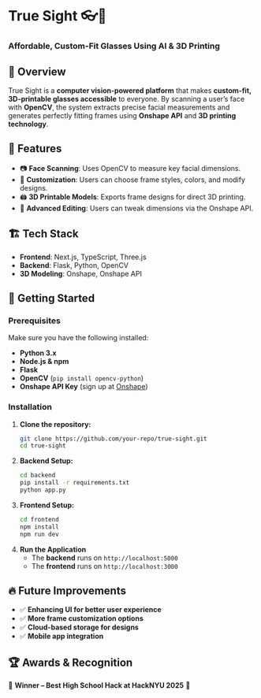 # True Sight 👓🚀

### **Affordable, Custom-Fit Glasses Using AI & 3D Printing**

## 📌 Overview
True Sight is a **computer vision-powered platform** that makes **custom-fit, 3D-printable glasses accessible** to everyone. By scanning a user’s face with **OpenCV**, the system extracts precise facial measurements and generates perfectly fitting frames using **Onshape API** and **3D printing technology**.

## 🎯 Features
- 📷 **Face Scanning**: Uses OpenCV to measure key facial dimensions.
- 🎨 **Customization**: Users can choose frame styles, colors, and modify designs.
- 🖨 **3D Printable Models**: Exports frame designs for direct 3D printing.
- 🔧 **Advanced Editing**: Users can tweak dimensions via the Onshape API.

## 🏗 Tech Stack
- **Frontend**: Next.js, TypeScript, Three.js
- **Backend**: Flask, Python, OpenCV
- **3D Modeling**: Onshape, Onshape API

## 🚀 Getting Started
### **Prerequisites**
Make sure you have the following installed:
- **Python 3.x**
- **Node.js & npm**
- **Flask**
- **OpenCV** (`pip install opencv-python`)
- **Onshape API Key** (sign up at [Onshape](https://www.onshape.com/))

### **Installation**
1. **Clone the repository:**
   ```sh
   git clone https://github.com/your-repo/true-sight.git
   cd true-sight
   ```
2. **Backend Setup:**
   ```sh
   cd backend
   pip install -r requirements.txt
   python app.py
   ```
3. **Frontend Setup:**
   ```sh
   cd frontend
   npm install
   npm run dev
   ```
4. **Run the Application**
   - The **backend** runs on `http://localhost:5000`
   - The **frontend** runs on `http://localhost:3000`

## 🔥 Future Improvements
- ✅ **Enhancing UI for better user experience**
- ✅ **More frame customization options**
- ✅ **Cloud-based storage for designs**
- ✅ **Mobile app integration**

## 🏆 Awards & Recognition
🏅 **Winner – Best High School Hack at HackNYU 2025** 🎉
